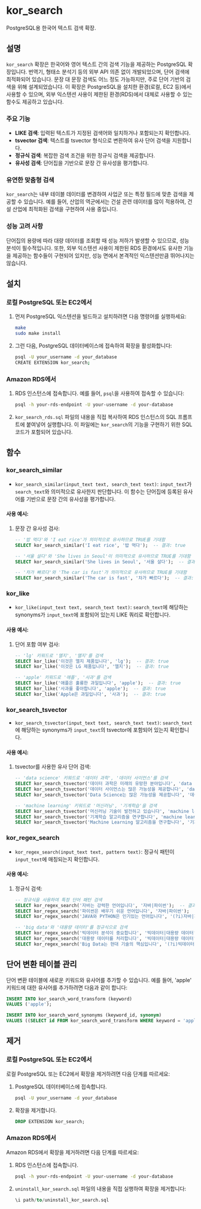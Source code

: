 # kor_search

PostgreSQL용 한국어 텍스트 검색 확장.

## 설명

`kor_search` 확장은 한국어와 영어 텍스트 간의 검색 기능을 제공하는 PostgreSQL 확장입니다. 번역기, 형태소 분석기 등의 외부 API 의존 없이 개발되었으며, 단어 검색에 최적화되어 있습니다. 문장 대 문장 검색도 어느 정도 가능하지만, 주로 단어 기반의 검색을 위해 설계되었습니다. 이 확장은 PostgreSQL을 설치한 환경(로컬, EC2 등)에서 사용할 수 있으며, 외부 익스텐션 사용이 제한된 환경(RDS)에서 대체로 사용할 수 있는 함수도 제공하고 있습니다.

### 주요 기능

- **LIKE 검색**: 입력된 텍스트가 지정된 검색어와 일치하거나 포함되는지 확인합니다.
- **tsvector 검색**: 텍스트를 tsvector 형식으로 변환하여 유사 단어 검색을 지원합니다.
- **정규식 검색**: 복잡한 검색 조건을 위한 정규식 검색을 제공합니다.
- **유사성 검색**: 단어집을 기반으로 문장 간 유사성을 평가합니다.

### 유연한 맞춤형 검색

`kor_search`는 내부 테이블 데이터를 변경하여 사업군 또는 특정 필드에 맞춘 검색을 제공할 수 있습니다. 예를 들어, 산업의 역군에서는 건설 관련 데이터를 많이 적용하여, 건설 산업에 최적화된 검색을 구현하여 사용 중입니다.

### 성능 고려 사항

단어집의 용량에 따라 대량 데이터를 조회할 때 성능 저하가 발생할 수 있으므로, 성능 분석이 필수적입니다. 또한, 외부 익스텐션 사용이 제한된 RDS 환경에서도 유사한 기능을 제공하는 함수들이 구현되어 있지만, 성능 면에서 본격적인 익스텐션만큼 뛰어나지는 않습니다.

## 설치

### 로컬 PostgreSQL 또는 EC2에서

1. 먼저 PostgreSQL 익스텐션을 빌드하고 설치하려면 다음 명령어를 실행하세요:

    ```sh
    make
    sudo make install
    ```

2. 그런 다음, PostgreSQL 데이터베이스에 접속하여 확장을 활성화합니다:

    ```sh
    psql -U your_username -d your_database
    CREATE EXTENSION kor_search;
    ```

### Amazon RDS에서

1. RDS 인스턴스에 접속합니다. 예를 들어, `psql`을 사용하여 접속할 수 있습니다:

    ```sh
    psql -h your-rds-endpoint -U your-username -d your-database
    ```

2. `kor_search_rds.sql` 파일의 내용을 직접 복사하여 RDS 인스턴스의 SQL 프롬프트에 붙여넣어 실행합니다. 이 파일에는 `kor_search`의 기능을 구현하기 위한 SQL 코드가 포함되어 있습니다.

## 함수

### kor_search_similar

- `kor_search_similar(input_text text, search_text text)`: `input_text`가 `search_text`와 의미적으로 유사한지 판단합니다. 이 함수는 단어집에 등록된 유사어를 기반으로 문장 간의 유사성을 평가합니다.

#### 사용 예시:

1. 문장 간 유사성 검사:

    ```sql
    -- '밥 먹다'와 'I eat rice'가 의미적으로 유사하므로 TRUE를 기대함
    SELECT kor_search_similar('I eat rice', '밥 먹다');  -- 결과: true

    -- '서울 살다'와 'She lives in Seoul'이 의미적으로 유사하므로 TRUE를 기대함
    SELECT kor_search_similar('She lives in Seoul', '서울 살다');  -- 결과: true

    -- '차가 빠르다'와 'The car is fast'가 의미적으로 유사하므로 TRUE를 기대함
    SELECT kor_search_similar('The car is fast', '차가 빠르다');  -- 결과: true
    ```

### kor_like

- `kor_like(input_text text, search_text text)`: `search_text`에 해당하는 synonyms가 `input_text`에 포함되어 있는지 LIKE 쿼리로 확인합니다.

#### 사용 예시:

1. 단어 포함 여부 검사:

    ```sql
    -- 'lg' 키워드로 '엘지', '앨지'를 검색
    SELECT kor_like('이것은 엘지 제품입니다', 'lg');  -- 결과: true
    SELECT kor_like('이것은 LG 제품입니다', '엘지');  -- 결과: true

    -- 'apple' 키워드로 '애플', '사과'를 검색
    SELECT kor_like('애플은 훌륭한 과일입니다', 'apple');  -- 결과: true
    SELECT kor_like('사과를 좋아합니다', 'apple');  -- 결과: true
    SELECT kor_like('Apple은 과일입니다', '사과');  -- 결과: true
    ```

### kor_search_tsvector

- `kor_search_tsvector(input_text text, search_text text)`: `search_text`에 해당하는 synonyms가 `input_text`의 tsvector에 포함되어 있는지 확인합니다.

#### 사용 예시:

1. tsvector를 사용한 유사 단어 검색:

    ```sql
    -- 'data science' 키워드로 '데이터 과학', '데이터 사이언스'를 검색
    SELECT kor_search_tsvector('데이터 과학은 미래의 유망한 분야입니다', 'data science');  -- 결과: true
    SELECT kor_search_tsvector('데이터 사이언스는 많은 가능성을 제공합니다', 'data science');  -- 결과: true
    SELECT kor_search_tsvector('Data Science는 많은 가능성을 제공합니다', '데이터 과학');  -- 결과: true

    -- 'machine learning' 키워드로 '머신러닝', '기계학습'을 검색
    SELECT kor_search_tsvector('머신러닝 기술이 발전하고 있습니다', 'machine learning');  -- 결과: true
    SELECT kor_search_tsvector('기계학습 알고리즘을 연구합니다', 'machine learning');  -- 결과: true
    SELECT kor_search_tsvector('Machine Learning 알고리즘을 연구합니다', '기계학습');  -- 결과: true
    ```

### kor_regex_search

- `kor_regex_search(input_text text, pattern text)`: 정규식 패턴이 `input_text`에 매칭되는지 확인합니다.

#### 사용 예시:

1. 정규식 검색:

    ```sql
    -- 정규식을 사용하여 특정 단어 패턴 검색
    SELECT kor_regex_search('자바는 강력한 언어입니다', '자바|파이썬');  -- 결과: true
    SELECT kor_regex_search('파이썬은 배우기 쉬운 언어입니다', '자바|파이썬');  -- 결과: true
    SELECT kor_regex_search('JAVA와 PYTHON은 인기있는 언어입니다', '(?i)자바|파이썬');  -- 결과: true

    -- 'big data'와 '대용량 데이터'를 정규식으로 검색
    SELECT kor_regex_search('빅데이터 분석이 중요합니다', '빅데이터|대용량 데이터');  -- 결과: true
    SELECT kor_regex_search('대용량 데이터를 처리합니다', '빅데이터|대용량 데이터');  -- 결과: true
    SELECT kor_regex_search('Big Data는 현대 기술의 핵심입니다', '(?i)빅데이터|대용량 데이터');  -- 결과: true
    ```

## 단어 변환 테이블 관리

단어 변환 테이블에 새로운 키워드와 유사어를 추가할 수 있습니다. 예를 들어, 'apple' 키워드에 대한 유사어를 추가하려면 다음과 같이 합니다:

```sql
INSERT INTO kor_search_word_transform (keyword)
VALUES ('apple');

INSERT INTO kor_search_word_synonyms (keyword_id, synonym)
VALUES ((SELECT id FROM kor_search_word_transform WHERE keyword = 'apple'), '애플');
```

## 제거

### 로컬 PostgreSQL 또는 EC2에서

로컬 PostgreSQL 또는 EC2에서 확장을 제거하려면 다음 단계를 따르세요:

1. PostgreSQL 데이터베이스에 접속합니다.

    ```sh
    psql -U your_username -d your_database
    ```

2. 확장을 제거합니다.

    ```sql
    DROP EXTENSION kor_search;
    ```

### Amazon RDS에서

Amazon RDS에서 확장을 제거하려면 다음 단계를 따르세요:

1. RDS 인스턴스에 접속합니다.

    ```sh
    psql -h your-rds-endpoint -U your-username -d your-database
    ```

2. `uninstall_kor_search.sql` 파일의 내용을 직접 실행하여 확장을 제거합니다:

    ```sql
    \i path/to/uninstall_kor_search.sql
    ```
